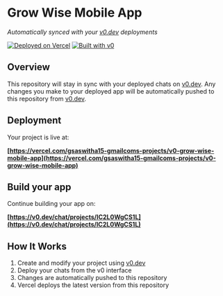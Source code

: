 # Grow Wise Mobile App

*Automatically synced with your [v0.dev](https://v0.dev) deployments*

[![Deployed on Vercel](https://img.shields.io/badge/Deployed%20on-Vercel-black?style=for-the-badge&logo=vercel)](https://vercel.com/gsaswitha15-gmailcoms-projects/v0-grow-wise-mobile-app)
[![Built with v0](https://img.shields.io/badge/Built%20with-v0.dev-black?style=for-the-badge)](https://v0.dev/chat/projects/IC2L0WgCS1L)

## Overview

This repository will stay in sync with your deployed chats on [v0.dev](https://v0.dev).
Any changes you make to your deployed app will be automatically pushed to this repository from [v0.dev](https://v0.dev).

## Deployment

Your project is live at:

**[https://vercel.com/gsaswitha15-gmailcoms-projects/v0-grow-wise-mobile-app](https://vercel.com/gsaswitha15-gmailcoms-projects/v0-grow-wise-mobile-app)**

## Build your app

Continue building your app on:

**[https://v0.dev/chat/projects/IC2L0WgCS1L](https://v0.dev/chat/projects/IC2L0WgCS1L)**

## How It Works

1. Create and modify your project using [v0.dev](https://v0.dev)
2. Deploy your chats from the v0 interface
3. Changes are automatically pushed to this repository
4. Vercel deploys the latest version from this repository
